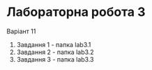 # Лабораторна робота 3

Варіант 11

1. Завдання 1 - папка lab3.1
2. Завдання 2 - папка lab3.2
3. Завдання 3 - папка lab3.3
